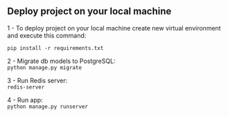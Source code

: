 ## Deploy project on your local machine

1 - To deploy project on your local machine create new virtual environment and execute this command:<br />

`pip install -r requirements.txt`

2 - Migrate db models to PostgreSQL:<br />
`python manage.py migrate`

3 - Run Redis server:<br />
`redis-server`

4 - Run app:<br />
`python manage.py runserver`